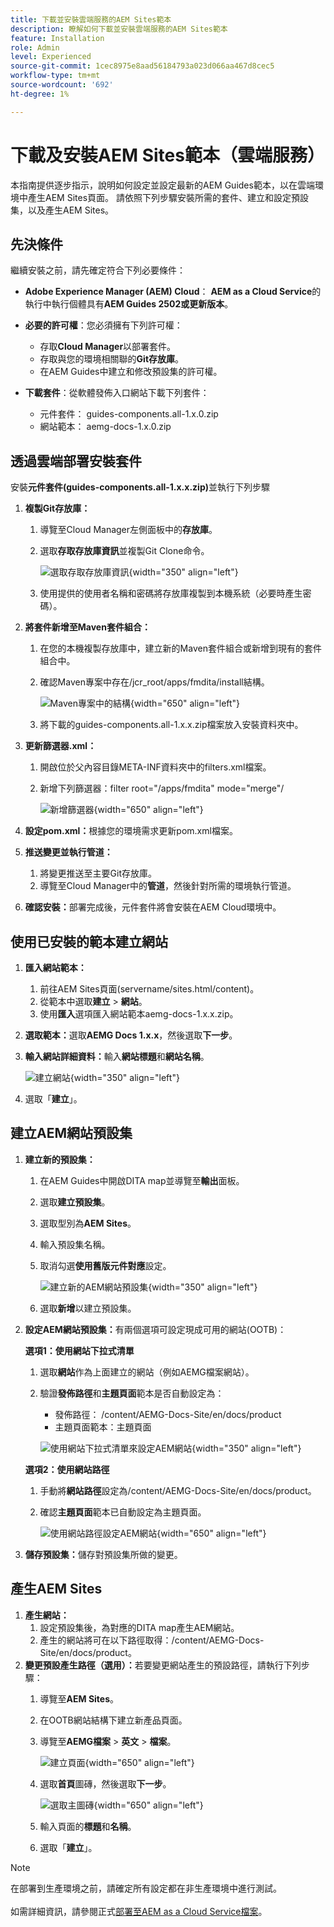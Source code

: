 ```yaml
---
title: 下載並安裝雲端服務的AEM Sites範本
description: 瞭解如何下載並安裝雲端服務的AEM Sites範本
feature: Installation
role: Admin
level: Experienced
source-git-commit: 1cec8975e8aad56184793a023d066aa467d8cec5
workflow-type: tm+mt
source-wordcount: '692'
ht-degree: 1%

---
```


# 下載及安裝AEM Sites範本（雲端服務）

本指南提供逐步指示，說明如何設定並設定最新的AEM Guides範本，以在雲端環境中產生AEM Sites頁面。 請依照下列步驟安裝所需的套件、建立和設定預設集，以及產生AEM Sites。

## 先決條件

繼續安裝之前，請先確定符合下列必要條件：

- **Adobe Experience Manager (AEM) Cloud**： **AEM as a Cloud Service**&#x200B;的執行中執行個體具有&#x200B;**AEM Guides 2502或更新版本**。

- **必要的許可權**：您必須擁有下列許可權：

   - 存取&#x200B;**Cloud Manager**&#x200B;以部署套件。
   - 存取與您的環境相關聯的&#x200B;**Git存放庫**。
   - 在AEM Guides中建立和修改預設集的許可權。

- **下載套件**：從軟體發佈入口網站下載下列套件：

   - 元件套件： guides-components.all-1.x.0.zip
   - 網站範本： aemg-docs-1.x.0.zip

## 透過雲端部署安裝套件

安裝&#x200B;**元件套件(guides-components.all-1.x.x.zip)**&#x200B;並執行下列步驟

1. **複製Git存放庫：**
   1. 導覽至Cloud Manager左側面板中的&#x200B;**存放庫**。
   2. 選取&#x200B;**存取存放庫資訊**&#x200B;並複製Git Clone命令。

      ![選取存取存放庫資訊](/help/product-guide/knowledge-base/kb-articles/assets/publishing/access-repo.png){width="350" align="left"}

   3. 使用提供的使用者名稱和密碼將存放庫複製到本機系統（必要時產生密碼）。
2. **將套件新增至Maven套件組合：**
   1. 在您的本機複製存放庫中，建立新的Maven套件組合或新增到現有的套件組合中。
   2. 確認Maven專案中存在/jcr_root/apps/fmdita/install結構。

      ![Maven專案中的結構](/help/product-guide/knowledge-base/kb-articles/assets/publishing/maven-structure.png){width="650" align="left"}


   3. 將下載的guides-components.all-1.x.x.zip檔案放入安裝資料夾中。

3. **更新篩選器.xml：**

   1. 開啟位於父內容目錄META-INF資料夾中的filters.xml檔案。
   2. 新增下列篩選器：filter root=&quot;/apps/fmdita&quot; mode=&quot;merge&quot;/


      ![新增篩選器](/help/product-guide/knowledge-base/kb-articles/assets/publishing/add-filter-xml.png){width="650" align="left"}


4. **設定pom.xml：**&#x200B;根據您的環境需求更新pom.xml檔案。
5. **推送變更並執行管道：**
   1. 將變更推送至主要Git存放庫。
   2. 導覽至Cloud Manager中的&#x200B;**管道**，然後針對所需的環境執行管道。
6. **確認安裝：**&#x200B;部署完成後，元件套件將會安裝在AEM Cloud環境中。

## 使用已安裝的範本建立網站

1. **匯入網站範本：**
   1. 前往AEM Sites頁面(servername/sites.html/content)。
   2. 從範本中選取&#x200B;**建立** > **網站**。
   3. 使用&#x200B;**匯入**&#x200B;選項匯入網站範本aemg-docs-1.x.x.zip。
2. **選取範本：**&#x200B;選取&#x200B;**AEMG Docs 1.x.x**，然後選取&#x200B;**下一步**。
3. **輸入網站詳細資料：**&#x200B;輸入&#x200B;**網站標題**&#x200B;和&#x200B;**網站名稱**。

   ![建立網站](/help/product-guide/knowledge-base/kb-articles/assets/publishing/create-site.png){width="350" align="left"}

4. 選取「**建立**」。

## 建立AEM網站預設集

1. **建立新的預設集：**
   1. 在AEM Guides中開啟DITA map並導覽至&#x200B;**輸出**&#x200B;面板。
   2. 選取&#x200B;**建立預設集**。
   3. 選取型別為&#x200B;**AEM Sites**。
   4. 輸入預設集名稱。
   5. 取消勾選&#x200B;**使用舊版元件對應**&#x200B;設定。

      ![建立新的AEM網站預設集](/help/product-guide/knowledge-base/kb-articles/assets/publishing/create-new-output-preset.png){width="350" align="left"}

   6. 選取&#x200B;**新增**&#x200B;以建立預設集。
2. **設定AEM網站預設集：**&#x200B;有兩個選項可設定現成可用的網站(OOTB)：

   **選項1：使用網站下拉式清單**

   1. 選取&#x200B;**網站**&#x200B;作為上面建立的網站（例如AEMG檔案網站）。
   2. 驗證&#x200B;**發佈路徑**&#x200B;和&#x200B;**主題頁面**&#x200B;範本是否自動設定為：
      - 發佈路徑： /content/AEMG-Docs-Site/en/docs/product
      - 主題頁面範本：主題頁面

      ![使用網站下拉式清單來設定AEM網站](/help/product-guide/knowledge-base/kb-articles/assets/publishing/use-site-dropdown-cs.png){width="350" align="left"}

   **選項2：使用網站路徑**

   1. 手動將&#x200B;**網站路徑**&#x200B;設定為/content/AEMG-Docs-Site/en/docs/product。
   2. 確認&#x200B;**主題頁面**&#x200B;範本已自動設定為主題頁面。

      ![使用網站路徑設定AEM網站](/help/product-guide/knowledge-base/kb-articles/assets/publishing/use-site-path-cs.png){width="650" align="left"}

3. **儲存預設集：**&#x200B;儲存對預設集所做的變更。

## 產生AEM Sites

1. **產生網站：**
   1. 設定預設集後，為對應的DITA map產生AEM網站。
   2. 產生的網站將可在以下路徑取得：/content/AEMG-Docs-Site/en/docs/product。
2. **變更預設產生路徑（選用）：**&#x200B;若要變更網站產生的預設路徑，請執行下列步驟：
   1. 導覽至&#x200B;**AEM Sites**。
   2. 在OOTB網站結構下建立新產品頁面。
   3. 導覽至&#x200B;**AEMG檔案** > **英文** > **檔案**。

      ![建立頁面](/help/product-guide/knowledge-base/kb-articles/assets/publishing/create-page-cs.png){width="650" align="left"}

   4. 選取&#x200B;**首頁**&#x200B;圖磚，然後選取&#x200B;**下一步**。

      ![選取主圖磚](/help/product-guide/knowledge-base/kb-articles/assets/publishing/home-tile-cs.png){width="650" align="left"}

   5. 輸入頁面的&#x200B;**標題**&#x200B;和&#x200B;**名稱**。
   6. 選取「**建立**」。

>[!NOTE]
>
> 在部署到生產環境之前，請確定所有設定都在非生產環境中進行測試。 <br><br>如需詳細資訊，請參閱正式[部署至AEM as a Cloud Service檔案](https://experienceleague.adobe.com/en/docs/experience-manager-cloud-service/content/implementing/deploying/overview)。
